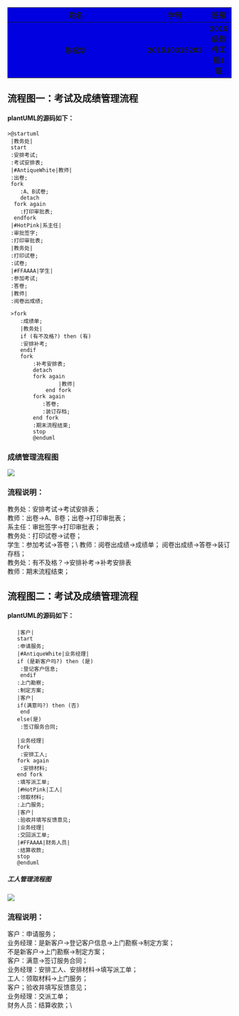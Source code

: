 <table>
<tr>
    <th width=100%, bgcolor=withe >姓名</th>
    <th width=40%, bgcolor=withe>学号</th>
    <th width="50%", bgcolor=withe>班级</th>
  </tr>
  <tr>
      <th width=100%, bgcolor=withe >陈松华</th>
      <th width=40%, bgcolor=withe>201510315203</th>
      <th width="50%", bgcolor=withe>2015级软件工程1班</th>
    </tr>
</table>


流程图一：考试及成绩管理流程
-

#### plantUML的源码如下：
```
>@startuml
 |教务处|
 start
 :安排考试;
 :考试安排表;
 |#AntiqueWhite|教师|
 :出卷;
 fork
    :A、B试卷;
    detach
  fork again
    :打印审批表;
  endfork
 |#HotPink|系主任|
 :审批签字;
 :打印审批表;
 |教务处|
 :打印试卷;
 :试卷;
 |#FFAAAA|学生|
 :参加考试;
 :答卷;
 |教师|
 :阅卷出成绩;

 >fork
    :成绩单;
    |教务处|
    if (有不及格?) then (有)
 	:安排补考;
 	endif
 	fork
 		:补考安排表;
 		detach
 		fork again
        		|教师|
        	end fork
        fork again
           :答卷;
           :装订存档;
        end fork
        :期末流程结束;
        stop
        @enduml
```

### 成绩管理流程图
![](./test.png)
### 流程说明：
 教务处：安排考试->考试安排表；\
 教师：出卷->A、B卷；出卷->打印审批表；\
  系主任：审批签字->打印审批表；\
   教务处：打印试卷->试卷； \
   学生：参加考试->答卷；\ 教师：阅卷出成绩->成绩单；
   阅卷出成绩->答卷->装订存档； \
   教务处：有不及格？->安排补考->补考安排表\
    教师：期末流程结束；

流程图二：考试及成绩管理流程
--------------
#### plantUML的源码如下：
```@startuml
   |客户|
   start
   :申请服务;
   |#AntiqueWhite|业务经理|
   if (是新客户吗?) then (是)
   	:登记客户信息;
   	endif
   :上门勘察;
   :制定方案;
   |客户|
   if(满意吗?) then (否)
   	end
   else(是)
   	:签订服务合同;

   |业务经理|
   fork
   	:安排工人;
   fork again
   	:安排材料;
   end fork
   :填写派工单;
   |#HotPink|工人|
   :领取材料;
   :上门服务;
   |客户|
   :验收并填写反馈意见;
   |业务经理|
   :交回派工单;
   |#FFAAAA|财务人员|
   :结算收款;
   stop
   @enduml
   ```
##### 工人管理流程图
![](./work.png)
### 流程说明：
 客户：申请服务；\
  业务经理：是新客户->登记客户信息->上门勘察->制定方案；\
  不是新客户->上门勘察->制定方案；\
   客户：满意->签订服务合同；\
    业务经理：安排工人、安排材料->填写派工单；\
     工人：领取材料->上门服务； \
     客户；验收并填写反馈意见；\
      业务经理：交派工单；\
       财务人员：结算收款；\